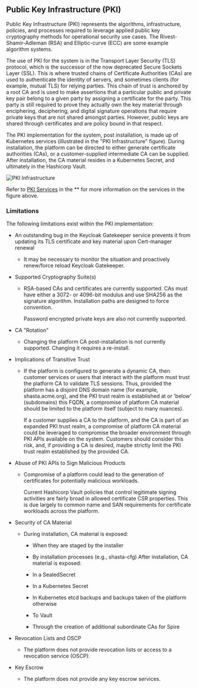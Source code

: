 ## Public Key Infrastructure \(PKI\)

Public Key Infrastructure \(PKI\) represents the algorithms, infrastructure, policies, and processes required to leverage applied public key cryptography methods for operational security use cases. The Rivest-Shamir-Adleman \(RSA\) and Elliptic-curve \(ECC\) are some example algorithm systems.

The use of PKI for the  system is in the Transport Layer Security \(TLS\) protocol, which is the successor of the now deprecated Secure Sockets Layer \(SSL\). This is where trusted chains of Certificate Authorities \(CAs\) are used to authenticate the identity of servers, and sometimes clients \(for example, mutual TLS\) for relying parties. This chain of trust is anchored by a root CA and is used to make assertions that a particular public and private key pair belong to a given party by assigning a certificate for the party. This party is still required to prove they actually own the key material through enciphering, deciphering, and digital signature operations that require private keys that are not shared amongst parties. However, public keys are shared through certificates and are policy bound in that respect.

The PKI implementation for the  system, post installation, is made up of Kubernetes services \(illustrated in the "PKI Infrastructure" figure\). During installation, the platform can be directed to either generate certificate authorities \(CAs\), or a customer-supplied intermediate CA can be supplied. After installation, the CA material resides in a Kubernetes Secret, and ultimately in the Hashicorp Vault.

![](PKI_Infrastructure.png "PKI Infrastructure")

Refer to [PKI Services](PKI_Services.md) in the ** for more information on the services in the figure above.

### Limitations

The following limitations exist within the PKI implementation:

-   An outstanding bug in the Keycloak Gatekeeper service prevents it from updating its TLS certificate and key material upon Cert-manager renewal
    -   It may be necessary to monitor the situation and proactively renew/force reload Keycloak Gatekeeper.

-   Supported Cryptography Suite\(s\)
    -   RSA-based CAs and certificates are currently supported. CAs must have either a 3072- or 4096-bit modulus and use SHA256 as the signature algorithm. Installation paths are designed to force convention.

        Password encrypted private keys are also not currently supported.

-   CA "Rotation"
    -   Changing the platform CA post-installation is not currently supported. Changing it requires a re-install.

-   Implications of Transitive Trust
    -   If the platform is configured to generate a dynamic CA, then customer services or users that interact with the platform must trust the platform CA to validate TLS sessions. Thus, provided the platform has a disjoint DNS domain name \(for example, shasta.acme.org\), and the PKI trust realm is established at or 'below' \(subdomains\) this FQDN, a compromise of platform CA material should be limited to the platform itself \(subject to many nuances\).

        If a customer supplies a CA to the platform, and the CA is part of an expanded PKI trust realm, a compromise of platform CA material could be leveraged to compromise the broader environment through PKI APIs available on the system. Customers should consider this risk, and, if providing a CA is desired, maybe strictly limit the PKI trust realm established by the provided CA.

-   Abuse of  PKI APIs to Sign Malicious Products
    -   Compromise of a  platform could lead to the generation of certificates for potentially malicious workloads.

        Current Hashicorp Vault policies that control legitimate signing activities are fairly broad in allowed certificate CSR properties. This is due largely to common name and SAN requirements for certificate workloads across the platform.

-   Security of CA Material
    -   During installation, CA material is exposed:

        -   When they are staged by the installer
        -   By installation processes \(e.g., shasta-cfg\)
        After installation, CA material is exposed:

        -   In a SealedSecret
        -   In a Kubernetes Secret
        -   In Kubernetes etcd backups and backups taken of the platform otherwise
        -   To Vault
        -   Through the creation of additional subordinate CAs for Spire
-   Revocation Lists and OSCP
    -   The platform does not provide revocation lists or access to a revocation service \(OSCP\).

-   Key Escrow
    -   The platform does not provide any key escrow services.



